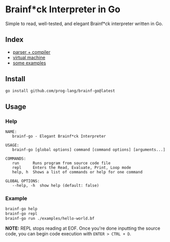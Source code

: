# Brainf\*ck Interpreter in Go

Simple to read, well-tested, and elegant Brainf\*ck interpreter written in Go.

## Index

- [parser + compiler](./parse)
- [virtual machine](./cpu)
- [some examples](./examples)

## Install

```bash
go install github.com/prog-lang/brainf-go@latest
```

## Usage

### Help

```text
NAME:
   brainf-go - Elegant Brainf*ck Interpreter

USAGE:
   brainf-go [global options] command [command options] [arguments...]

COMMANDS:
   run      Runs program from source code file
   repl     Enters the Read, Evaluate, Print, Loop mode
   help, h  Shows a list of commands or help for one command

GLOBAL OPTIONS:
   --help, -h  show help (default: false)
```

### Example

```bash
brainf-go help
brainf-go repl
brainf-go run ./examples/hello-world.bf
```

**NOTE:** REPL stops reading at EOF. Once you're done inputting the source code,
you can begin code execution with `ENTER > CTRL + D`.
